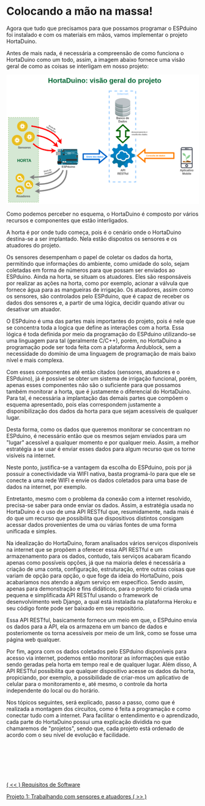 # Colocando a mão na massa!

Agora que tudo que precisamos para que possamos programar o ESPduino foi instalado e com os materiais em mãos, vamos implementar o projeto HortaDuino.

Antes de mais nada, é necessária a compreensão de como funciona o HortaDuino como um todo, assim, a imagem abaixo fornece uma visão geral de como as coisas se interligam em nosso projeto:

<img width="800" src ="screenshots/visao_geral.png" />

Como podemos perceber no esquema, o HortaDuino é composto por vários recursos e componentes que estão interligados.

A horta é por onde tudo começa, pois é o cenário onde o HortaDuino destina-se a ser implantado. Nela estão dispostos os sensores e os atuadores do projeto.

Os sensores desempenham o papel de coletar os dados da horta, permitindo que informações do ambiente, como umidade do solo, sejam coletadas em forma de números para que possam ser enviados ao ESPduino. Ainda na horta, se situam os atuadores. Eles são responsáveis por realizar as ações na horta, como por exemplo, acionar a válvula que fornece água para as mangueiras de irrigação. Os atuadores, assim como os sensores, são controlados pelo ESPduino, que é capaz de receber os dados dos sensores e, a partir de uma lógica, decidir quando ativar ou desativar um atuador.

O ESPduino é uma das partes mais importantes do projeto, pois é nele que se concentra toda a logica que define as interações com a horta. Essa lógica é toda definida por meio da programação do ESPduino utilizando-se uma linguagem para tal (geralmente C/C++), porém, no HortaDuino a programação pode ser toda feita com a plataforma Ardublock, sem a necessidade do domínio de uma linguagem de programação de mais baixo nível e mais complexa.

Com esses componentes até então citados (sensores, atuadores e o ESPduino), já é possível se obter um sistema de irrigação funcional, porém, apenas esses componentes não são o suficiente para que possamos também monitorar a horta, que é justamente o diferencial do HortaDuino. Para tal, é necessária a implantação das demais partes que compõem o esquema apresentado, pois elas correspondem justamente a disponibilização dos dados da horta para que sejam acessíveis de qualquer lugar.

Desta forma, como os dados que queremos monitorar se concentram no ESPduino, é necessário então que os mesmos sejam enviados para um "lugar" acessível a qualquer momento e por qualquer meio. Assim, a melhor estratégia a se usar é enviar esses dados para algum recurso que os torne visíveis na internet.

Neste ponto, justifica-se a vantagem da escolha do ESPduino, pois por já possuir  a conectividade via WIFI nativa, basta programá-lo para que ele se conecte a uma rede WIFI e envie os dados coletados para uma base de dados na internet, por exemplo.

Entretanto, mesmo com o problema da conexão com a internet resolvido, precisa-se saber para onde enviar os dados. Assim, a estratégia usada no HortaDuino é o uso de uma API RESTful que, resumidamente, nada mais é do que um recurso que possibilita que dispositivos distintos consigam acessar dados provenientes de uma ou várias fontes de uma forma unificada e simples.

Na idealização do HortaDuino, foram analisados vários serviços disponíveis na internet que se propõem a oferecer essa API RESTful e um armazenamento para os dados, contudo, tais serviços acabaram ficando apenas como possíveis opções, já que na maioria deles é necessária a criação de uma conta, configuração, estruturação, entre outras coisas que variam de opção para opção, o que foge da ideia do HortaDuino, pois acabaríamos nos atendo a algum serviço em específico. Sendo assim, apenas para demonstração e fins didáticos, para o projeto foi criada uma pequena e simplificada API RESTful usando o framework de desenvolvimento web Django, a qual está instalada na plataforma Heroku e seu código fonte pode ser baixado em seu repositório.

Essa API RESTful, basicamente fornece um meio em que, o ESPduino envia os dados para a API, ela os armazena em um banco de dados e posteriomente os torna acessíveis por meio de um link, como se fosse uma página web qualquer.

Por fim, agora com os dados coletados pelo ESPduino disponíveis para acesso via internet, podemos então monitorar as informações que estão sendo geradas pela horta em tempo real e de qualquer lugar. Além disso, A API RESTful possibilita que qualquer dispositivo acesse os dados da horta, propiciando, por exemplo, a possibilidade de criar-mos um aplicativo de celular para o monitoramento e, até mesmo, o controle da horta independente do local ou do horário.

Nos tópicos seguintes, será explicado, passo a passo, como que é realizada a montagem dos circuitos, como é feita a programação e como conectar tudo com a internet. Para facilitar o entendimento e o aprendizado, cada parte do HortaDuino possui uma explicação dividida no que chamaremos de "projetos", sendo que, cada projeto está ordenado de acordo com o seu nível de evolução e facilidade.

 <br>
 <br>
 <br>
 <br>
 <br>

   
[( << ) Requisitos de Software ](software.md)       
     
[Projeto 1: Trabalhando com sensores e atuadores ( >> )](projeto01.md)